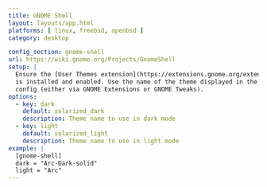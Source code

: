 ```yaml
---
title: GNOME Shell
layout: layouts/app.html
platforms: [ linux, freebsd, openbsd ]
category: desktop

config_section: gnome-shell
url: https://wiki.gnome.org/Projects/GnomeShell
setup: |
  Ensure the [User Themes extension](https://extensions.gnome.org/extension/19/user-themes/)
  is installed and enabled. Use the name of the theme displayed in the User Themes extension
  config (either via GNOME Extensions or GNOME Tweaks).
options:
  - key: dark
    default: solarized_dark
    description: Theme name to use in dark mode
  - key: light
    default: solarized_light
    description: Theme name to use in light mode
example: |
  [gnome-shell]
  dark = "Arc-Dark-solid"
  light = "Arc"
---
```

